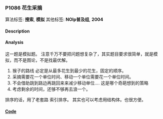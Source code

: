 ### P1086 花生采摘

算法标签: **搜索**, **模拟**
其他标签: **NOIp普及组**, **2004**


#### Description

#### Analysis

这一题是模拟题。 注意千万不要把问题想复杂了，其实题目要求很简单，就是模拟，而不是图论，不是找最优解。

1. 猴子的路线 必定是从最多花生到最少的花生，固定的顺序。
2. 采摘需要花一个单位时间、移动一个单位需要花一个单位时间。
3. 不会借助跳到路边再跳回来来减少移动单位.... 这是哪个奇葩想到的策略
4. 考虑剩余的时间，还够不够再去浪一个。


排序的话，用了老套路 索引排序。 其实也可以考虑用结构体。也很方便。

#### [Code](../cpp/p1086.cpp)
